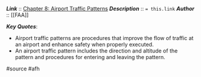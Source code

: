 ***Link***      :: [Chapter 8: Airport Traffic Patterns](https://www.faa.gov/sites/faa.gov/files/regulations_policies/handbooks_manuals/aviation/airplane_handbook/09_afh_ch8.pdf)
***Description***      :: `= this.link`
***Author*** :: [[FAA]]

***Key Quotes***:
* Airport traffic patterns are procedures that improve the flow of traffic at an airport and enhance safety when properly executed.
* An airport traffic pattern includes the direction and altitude of the pattern and procedures for entering and leaving the pattern.

#source #afh 

